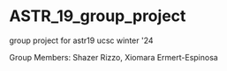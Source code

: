# ASTR_19_group_project
group project for astr19 ucsc winter '24

Group Members: Shazer Rizzo, Xiomara Ermert-Espinosa
